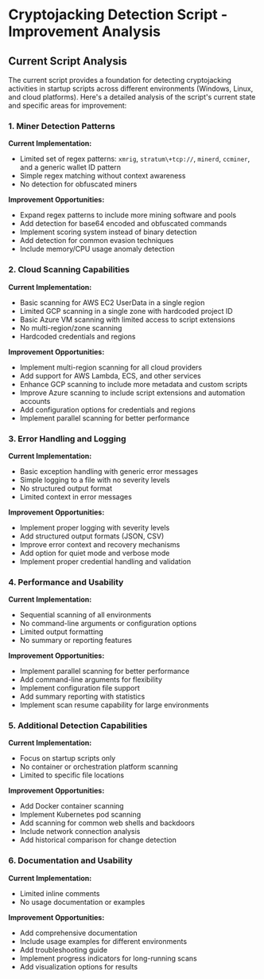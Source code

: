 # Cryptojacking Detection Script - Improvement Analysis

## Current Script Analysis

The current script provides a foundation for detecting cryptojacking activities in startup scripts across different environments (Windows, Linux, and cloud platforms). Here's a detailed analysis of the script's current state and specific areas for improvement:

### 1. Miner Detection Patterns

**Current Implementation:**
- Limited set of regex patterns: `xmrig`, `stratum\+tcp://`, `minerd`, `ccminer`, and a generic wallet ID pattern
- Simple regex matching without context awareness
- No detection for obfuscated miners

**Improvement Opportunities:**
- Expand regex patterns to include more mining software and pools
- Add detection for base64 encoded and obfuscated commands
- Implement scoring system instead of binary detection
- Add detection for common evasion techniques
- Include memory/CPU usage anomaly detection

### 2. Cloud Scanning Capabilities

**Current Implementation:**
- Basic scanning for AWS EC2 UserData in a single region
- Limited GCP scanning in a single zone with hardcoded project ID
- Basic Azure VM scanning with limited access to script extensions
- No multi-region/zone scanning
- Hardcoded credentials and regions

**Improvement Opportunities:**
- Implement multi-region scanning for all cloud providers
- Add support for AWS Lambda, ECS, and other services
- Enhance GCP scanning to include more metadata and custom scripts
- Improve Azure scanning to include script extensions and automation accounts
- Add configuration options for credentials and regions
- Implement parallel scanning for better performance

### 3. Error Handling and Logging

**Current Implementation:**
- Basic exception handling with generic error messages
- Simple logging to a file with no severity levels
- No structured output format
- Limited context in error messages

**Improvement Opportunities:**
- Implement proper logging with severity levels
- Add structured output formats (JSON, CSV)
- Improve error context and recovery mechanisms
- Add option for quiet mode and verbose mode
- Implement proper credential handling and validation

### 4. Performance and Usability

**Current Implementation:**
- Sequential scanning of all environments
- No command-line arguments or configuration options
- Limited output formatting
- No summary or reporting features

**Improvement Opportunities:**
- Implement parallel scanning for better performance
- Add command-line arguments for flexibility
- Implement configuration file support
- Add summary reporting with statistics
- Implement scan resume capability for large environments

### 5. Additional Detection Capabilities

**Current Implementation:**
- Focus on startup scripts only
- No container or orchestration platform scanning
- Limited to specific file locations

**Improvement Opportunities:**
- Add Docker container scanning
- Implement Kubernetes pod scanning
- Add scanning for common web shells and backdoors
- Include network connection analysis
- Add historical comparison for change detection

### 6. Documentation and Usability

**Current Implementation:**
- Limited inline comments
- No usage documentation or examples

**Improvement Opportunities:**
- Add comprehensive documentation
- Include usage examples for different environments
- Add troubleshooting guide
- Implement progress indicators for long-running scans
- Add visualization options for results
